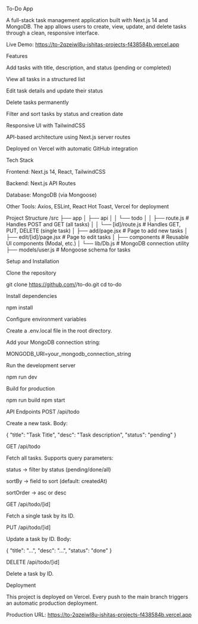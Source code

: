 To-Do App

A full-stack task management application built with Next.js 14 and MongoDB.
The app allows users to create, view, update, and delete tasks through a clean, responsive interface.

Live Demo: https://to-2qzeiwl8u-ishitas-projects-f438584b.vercel.app

Features

Add tasks with title, description, and status (pending or completed)

View all tasks in a structured list

Edit task details and update their status

Delete tasks permanently

Filter and sort tasks by status and creation date

Responsive UI with TailwindCSS

API-based architecture using Next.js server routes

Deployed on Vercel with automatic GitHub integration

Tech Stack

Frontend: Next.js 14, React, TailwindCSS

Backend: Next.js API Routes

Database: MongoDB (via Mongoose)

Other Tools: Axios, ESLint, React Hot Toast, Vercel for deployment

Project Structure
/src
 ├── app
 │   ├── api
 │   │   └── todo
 │   │       ├── route.js        # Handles POST and GET (all tasks)
 │   │       └── [id]/route.js   # Handles GET, PUT, DELETE (single task)
 │   ├── add/page.jsx            # Page to add new tasks
 │   ├── edit/[id]/page.jsx      # Page to edit tasks
 │   ├── components              # Reusable UI components (Modal, etc.)
 │   └── lib/Db.js               # MongoDB connection utility
 ├── models/user.js              # Mongoose schema for tasks

Setup and Installation

Clone the repository

git clone https://github.com/<your-username>/to-do.git
cd to-do


Install dependencies

npm install


Configure environment variables

Create a .env.local file in the root directory.

Add your MongoDB connection string:

MONGODB_URI=your_mongodb_connection_string


Run the development server

npm run dev


Build for production

npm run build
npm start

API Endpoints
POST /api/todo

Create a new task.
Body:

{ "title": "Task Title", "desc": "Task description", "status": "pending" }

GET /api/todo

Fetch all tasks. Supports query parameters:

status → filter by status (pending/done/all)

sortBy → field to sort (default: createdAt)

sortOrder → asc or desc

GET /api/todo/[id]

Fetch a single task by its ID.

PUT /api/todo/[id]

Update a task by ID.
Body:

{ "title": "...", "desc": "...", "status": "done" }

DELETE /api/todo/[id]

Delete a task by ID.

Deployment

This project is deployed on Vercel.
Every push to the main branch triggers an automatic production deployment.

Production URL: https://to-2qzeiwl8u-ishitas-projects-f438584b.vercel.app
